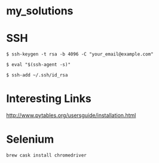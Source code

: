 # my_solutions


# SSH
`$ ssh-keygen -t rsa -b 4096 -C "your_email@example.com"`

`$ eval "$(ssh-agent -s)"`

`$ ssh-add ~/.ssh/id_rsa`

# Interesting Links
http://www.pytables.org/usersguide/installation.html

# Selenium
`brew cask install chromedriver`
